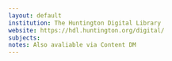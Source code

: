 ```yaml
---
layout: default
institution: The Huntington Digital Library
website: https://hdl.huntington.org/digital/ 
subjects: 
notes: Also avaliable via Content DM
---
```

